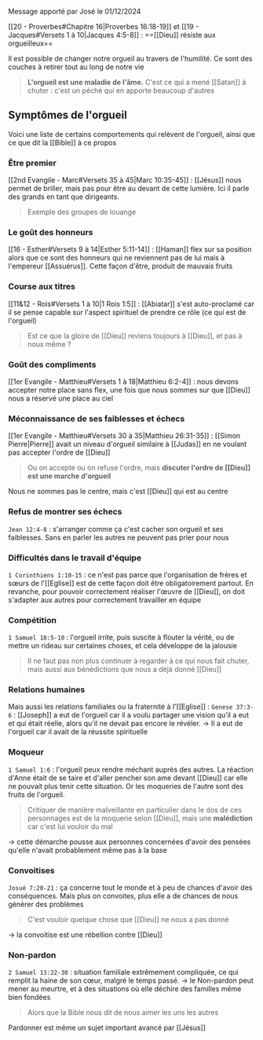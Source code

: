 Message apporté par José le 01/12/2024

[[20 - Proverbes#Chapitre 16|Proverbes 16:18-19]] et [[19 - Jacques#Versets 1 à 10|Jacques 4:5-8]] : ==[[Dieu]] résiste aux orgueilleux==

Il est possible de changer notre orgueil au travers de l'humilité. Ce sont des couches à retirer tout au long de notre vie
> **L'orgueil est une maladie de l'âme.** C'est ce qui a mené [[Satan]] à chuter : c'est un péché qui en apporte beaucoup d'autres

## Symptômes de l'orgueil
Voici une liste de certains comportements qui relèvent de l'orgueil, ainsi que ce que dit la [[Bible]] à ce propos
### Être premier
[[2nd Evangile - Marc#Versets 35 à 45|Marc 10:35-45]] : [[Jésus]] nous permet de briller, mais pas pour être au devant de cette lumière.
Ici il parle des grands en tant que dirigeants.
> Exemple des groupes de louange
### Le goût des honneurs
[[16 - Esther#Versets 9 à 14|Esther 5:11-14]] : [[Haman]] flex sur sa position alors que ce sont des honneurs qui ne reviennent pas de lui mais à l'empereur [[Assuérus]].
Cette façon d'être, produit de mauvais fruits
### Course aux titres
[[11&12 - Rois#Versets 1 à 10|1 Rois 1:5]] : [[Abiatar]] s'est auto-proclamé car il se pense capable sur l'aspect spirituel de prendre ce rôle (ce qui est de l'orgueil)
> Est ce que la gloire de [[Dieu]] reviens toujours à [[Dieu]], et pas à nous même ?
### Goût des compliments
[[1er Evangile - Matthieu#Versets 1 à 18|Matthieu 6:2-4]] : nous devons accepter notre place sans flex, une fois que nous sommes sur que [[Dieu]] nous a réservé une place au ciel
### Méconnaissance de ses faiblesses et échecs
[[1er Evangile - Matthieu#Versets 30 à 35|Matthieu 26:31-35]] : [[Simon Pierre|Pierre]] avait un niveau d'orgueil similaire à [[Judas]] en ne voulant pas accepter l'ordre de [[Dieu]]
> Ou on accepte ou on refuse l'ordre, mais **discuter l'ordre de [[Dieu]] est une marche d'orgueil**

Nous ne sommes pas le centre, mais c'est [[Dieu]] qui est au centre
### Refus de montrer ses échecs
`Jean 12:4-8` : s'arranger comme ça c'est cacher son orgueil et ses faiblesses. Sans en parler les autres ne peuvent pas prier pour nous
### Difficultés dans le travail d'équipe
`1 Corinthiens 1:10-15` : ce n'est pas parce que l'organisation de frères et sœurs de l'[[Eglise]] est de cette façon doit être obligatoirement partout.
En revanche, pour pouvoir correctement réaliser l'œuvre de [[Dieu]], on doit s'adapter aux autres pour correctement travailler en équipe
### Compétition
`1 Samuel 18:5-10` : l'orgueil irrite, puis suscite à flouter la vérité, ou de mettre un rideau sur certaines choses, et cela développe de la jalousie
> Il ne faut pas non plus continuer à regarder à ce qui nous fait chuter, mais aussi aux bénédictions que nous a déjà donné [[Dieu]]

### Relations humaines
Mais aussi les relations familiales ou la fraternité à l'[[Eglise]] :
`Genese 37:3-6` : [[Joseph]] a eut de l'orgueil car il a voulu partager une vision qu'il a eut et qui était réelle, alors qu'il ne devait pas encore le révéler.
-> Il a eut de l'orgueil car il avait de la réussite spirituelle
### Moqueur
`1 Samuel 1:6` : l'orgueil peux rendre méchant auprès des autres.
La réaction d'Anne était de se taire et d'aller pencher son ame devant [[Dieu]] car elle ne pouvait plus tenir cette situation.
Or les moqueries de l'autre sont des fruits de l'orgueil.
> Critiquer de manière malveillante en particulier dans le dos de ces personnages est de la moquerie selon [[Dieu]], mais une **malédiction** car c'est lui vouloir du mal

-> cette démarche pousse aux personnes concernées d'avoir des pensées qu'elle n'avait probablement même pas à la base
### Convoitises
`Josué 7:20-21` : ça concerne tout le monde et à peu de chances d'avoir des conséquences. Mais plus on convoites, plus elle a de chances de nous génèrer des problèmes
> C'est vouloir quelque chose que [[Dieu]] ne nous a pas donné

-> la convoitise est une rébellion contre [[Dieu]]
### Non-pardon
`2 Samuel 13:22-30` : situation familiale extrêmement compliquée, ce qui remplit la haine de son cœur, malgré le temps passé.
-> le Non-pardon peut mener au meurtre, et à des situations où elle déchire des familles même bien fondées
> Alors que la Bible nous dit de nous aimer les uns les autres

Pardonner est même un sujet important avancé par [[Jésus]]

